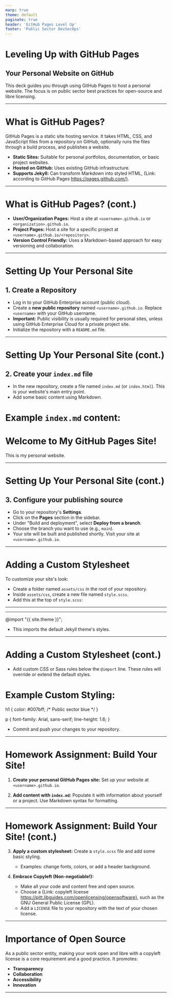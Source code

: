 ```yaml
---
marp: true
theme: default
paginate: true
header: 'GitHub Pages Level Up'
footer: 'Public Sector DevSecOps'
---
```


# Leveling Up with GitHub Pages

## Your Personal Website on GitHub

This deck guides you through using GitHub Pages to host a personal website. The focus is on public sector best practices for open-source and libre licensing.

---

# What is GitHub Pages?

GitHub Pages is a static site hosting service. It takes HTML, CSS, and JavaScript files from a repository on GitHub, optionally runs the files through a build process, and publishes a website.

*   **Static Sites:** Suitable for personal portfolios, documentation, or basic project websites.
*   **Hosted on GitHub:** Uses existing GitHub infrastructure.
*   **Supports Jekyll:** Can transform Markdown into styled HTML, {Link: according to GitHub Pages https://pages.github.com/}.

---

# What is GitHub Pages? (cont.)

*   **User/Organization Pages:** Host a site at `<username>.github.io` or `<organization>.github.io`.
*   **Project Pages:** Host a site for a specific project at `<username>.github.io/<repository>`.
*   **Version Control Friendly:** Uses a Markdown-based approach for easy versioning and collaboration.

---

# Setting Up Your Personal Site

## 1. Create a Repository

*   Log in to your GitHub Enterprise account (public cloud).
*   Create a **new public repository** named `<username>.github.io`. Replace `<username>` with your GitHub username.
*   **Important:** Public visibility is usually required for personal sites, unless using GitHub Enterprise Cloud for a private project site.
*   Initialize the repository with a `README.md` file.

---

# Setting Up Your Personal Site (cont.)

## 2. Create your `index.md` file

*   In the new repository, create a file named `index.md` (or `index.html`). This is your website's main entry point.
*   Add some basic content using Markdown.

# Example `index.md` content:

# Welcome to My GitHub Pages Site!

This is my personal website.

---

# Setting Up Your Personal Site (cont.)

## 3. Configure your publishing source

*   Go to your repository's **Settings**.
*   Click on the **Pages** section in the sidebar.
*   Under "Build and deployment", select **Deploy from a branch**.
*   Choose the branch you want to use (e.g., `main`).
*   Your site will be built and published shortly. Visit your site at `<username>.github.io`.

---

# Adding a Custom Stylesheet

To customize your site's look:

*   Create a folder named `assets/css` in the root of your repository.
*   Inside `assets/css`, create a new file named `style.scss`.
*   Add this at the top of `style.scss`:

---
---
@import "{{ site.theme }}";

*   This imports the default Jekyll theme's styles.

---

# Adding a Custom Stylesheet (cont.)

*   Add custom CSS or Sass rules below the `@import` line. These rules will override or extend the default styles.

# Example Custom Styling:

h1 {
  color: #007bff; /* Public sector blue */
}

p {
  font-family: Arial, sans-serif;
  line-height: 1.6;
}

*   Commit and push your changes to your repository.

---

# Homework Assignment: Build Your Site!

1.  **Create your personal GitHub Pages site:**
    Set up your website at `<username>.github.io`.

2.  **Add content with `index.md`:**
    Populate it with information about yourself or a project. Use Markdown syntax for formatting.

---

# Homework Assignment: Build Your Site! (cont.)

3.  **Apply a custom stylesheet:**
    Create a `style.scss` file and add some basic styling.
    *   Examples: change fonts, colors, or add a header background.

4.  **Embrace Copyleft (Non-negotiable!):**
    *   Make all your code and content free and open source.
    *   Choose a {Link: copyleft license https://pitt.libguides.com/openlicensing/opensoftware}, such as the GNU General Public License (GPL).
    *   Add a `LICENSE` file to your repository with the text of your chosen license.

---

# Importance of Open Source

As a public sector entity, making your work open and libre with a copyleft license is a core requirement and a good practice. It promotes:

*   **Transparency**
*   **Collaboration**
*   **Accessibility**
*   **Innovation**

---

